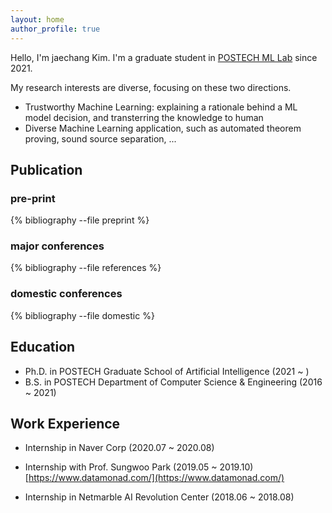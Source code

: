 ```yaml
---
layout: home
author_profile: true
---
```


Hello, I'm jaechang Kim. I'm a graduate student in [POSTECH ML Lab](http://ml.postech.ac.kr/) since 2021.


<!-- ## Research Interest -->

My research interests are diverse, focusing on these two directions.
* Trustworthy Machine Learning: explaining a rationale behind a ML model decision, and transterring the knowledge to human
* Diverse Machine Learning application, such as automated theorem proving, sound source separation, ...

## Publication

### pre-print
{% bibliography --file preprint %}

### major conferences
{% bibliography --file references %}

### domestic conferences
{% bibliography --file domestic %}

## Education

* Ph.D. in POSTECH Graduate School of Artificial Intelligence (2021 ~ )
* B.S. in POSTECH Department of Computer Science & Engineering (2016 ~ 2021)

## Work Experience

* Internship in Naver Corp (2020.07 ~ 2020.08)

* Internship with Prof. Sungwoo Park (2019.05 ~ 2019.10)
    [https://www.datamonad.com/](https://www.datamonad.com/)

* Internship in Netmarble AI Revolution Center (2018.06 ~ 2018.08)


<!--

## Teaching

* Computer Architecture (TA, 2023 Spring)
* Intro. to Computer SW Systems (TA, 2022 Fall)

## Awards

* 글로벌 핵심인재 양성지원 사업 우수성과 (우수상) (2021, IITP) 

* 2021학년도 인공지능대학원 대학원생 우수논문상 (최우수상) (2021, POSTECH AIGS) 

-->

